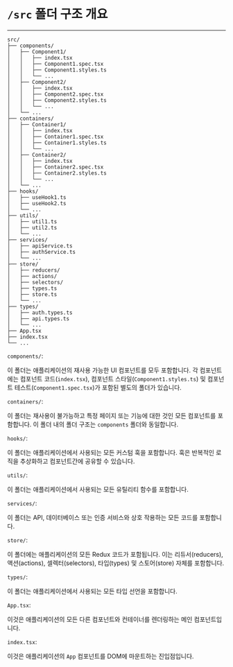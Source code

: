 # `/src` 폴더 구조 개요

---

```
src/
├── components/
│   ├── Component1/
│   │   ├── index.tsx
│   │   ├── Component1.spec.tsx
│   │   ├── Component1.styles.ts
│   │   └── ...
│   ├── Component2/
│   │   ├── index.tsx
│   │   ├── Component2.spec.tsx
│   │   ├── Component2.styles.ts
│   │   └── ...
│   └── ...
├── containers/
│   ├── Container1/
│   │   ├── index.tsx
│   │   ├── Container1.spec.tsx
│   │   ├── Container1.styles.ts
│   │   └── ...
│   ├── Container2/
│   │   ├── index.tsx
│   │   ├── Container2.spec.tsx
│   │   ├── Container2.styles.ts
│   │   └── ...
│   └── ...
├── hooks/
│   ├── useHook1.ts
│   ├── useHook2.ts
│   └── ...
├── utils/
│   ├── util1.ts
│   ├── util2.ts
│   └── ...
├── services/
│   ├── apiService.ts
│   ├── authService.ts
│   └── ...
├── store/
│   ├── reducers/
│   ├── actions/
│   ├── selectors/
│   ├── types.ts
│   ├── store.ts
│   └── ...
├── types/
│   ├── auth.types.ts
│   ├── api.types.ts
│   └── ...
├── App.tsx
├── index.tsx
└── ...
```

`components/`:

이 폴더는 애플리케이션의 재사용 가능한 UI 컴포넌트를 모두 포함합니다. 각 컴포넌트에는 컴포넌트 코드(`index.tsx`), 컴포넌트 스타일(`Component1.styles.ts`) 및 컴포넌트 테스트(`Component1.spec.tsx`)가 포함된 별도의 폴더가 있습니다.

`containers/`:

이 폴더는 재사용이 불가능하고 특정 페이지 또는 기능에 대한 것인 모든 컴포넌트를 포함합니다. 이 폴더 내의 폴더 구조는 `components` 폴더와 동일합니다.

`hooks/`:

이 폴더는 애플리케이션에서 사용되는 모든 커스텀 훅을 포함합니다. 훅은 반복적인 로직을 추상화하고 컴포넌트간에 공유할 수 있습니다.

`utils/`:

이 폴더는 애플리케이션에서 사용되는 모든 유틸리티 함수를 포함합니다.

`services/`:

이 폴더는 API, 데이터베이스 또는 인증 서비스와 상호 작용하는 모든 코드를 포함합니다.

`store/`:

이 폴더에는 애플리케이션의 모든 Redux 코드가 포함됩니다. 이는 리듀서(reducers), 액션(actions), 셀렉터(selectors), 타입(types) 및 스토어(store) 자체를 포함합니다.

`types/`:

이 폴더는 애플리케이션에서 사용되는 모든 타입 선언을 포함합니다.

`App.tsx`:

이것은 애플리케이션의 모든 다른 컴포넌트와 컨테이너를 렌더링하는 메인 컴포넌트입니다.

`index.tsx`:

이것은 애플리케이션의 `App` 컴포넌트를 DOM에 마운트하는 진입점입니다.
